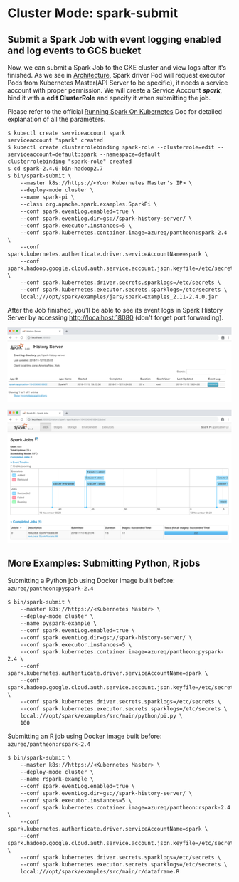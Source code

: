 # Cluster Mode: spark-submit

## Submit a Spark Job with event logging enabled and log events to GCS bucket

Now, we can submit a Spark Job to the GKE cluster and view logs after it's finished. As we see in [Architecture](/chapter1/architecture.md), Spark driver Pod will request executor Pods from Kubernetes Master\(API Server to be specific\), it needs a service account with proper permission. We will create a Service Account _**spark**_, bind it with a **edit ClusterRole** and specify it when submitting the job.

Please refer to the official [Running Spark On Kubernetes](https://spark.apache.org/docs/latest/running-on-kubernetes.html) Doc for detailed explanation of all the parameters.

```text
$ kubectl create serviceaccount spark
serviceaccount "spark" created
$ kubectl create clusterrolebinding spark-role --clusterrole=edit --serviceaccount=default:spark --namespace=default
clusterrolebinding "spark-role" created
$ cd spark-2.4.0-bin-hadoop2.7
$ bin/spark-submit \
    --master k8s://https://<Your Kubernetes Master's IP> \
    --deploy-mode cluster \
    --name spark-pi \
    --class org.apache.spark.examples.SparkPi \
    --conf spark.eventLog.enabled=true \
    --conf spark.eventLog.dir=gs://spark-history-server/ \
    --conf spark.executor.instances=5 \
    --conf spark.kubernetes.container.image=azureq/pantheon:spark-2.4 \
    --conf spark.kubernetes.authenticate.driver.serviceAccountName=spark \
    --conf spark.hadoop.google.cloud.auth.service.account.json.keyfile=/etc/secrets/sparkonk8s.json \
    --conf spark.kubernetes.driver.secrets.sparklogs=/etc/secrets \
    --conf spark.kubernetes.executor.secrets.sparklogs=/etc/secrets \
    local:///opt/spark/examples/jars/spark-examples_2.11-2.4.0.jar
```

After the Job finished, you'll be able to see its event logs in Spark History Server by accessing [http://localhost:18080](http://localhost:18080) \(don't forget port forwarding\).

![](../../../.gitbook/assets/screen-shot-2018-11-12-at-7.25.49-pm.png)

![](../../../.gitbook/assets/screen-shot-2018-11-12-at-7.26.11-pm.png)

## More Examples: Submitting Python, R jobs

Submitting a Python job using Docker image built before: `azureq/pantheon:pyspark-2.4`

```text
$ bin/spark-submit \
    --master k8s://https://<Kubernetes Master> \
    --deploy-mode cluster \
    --name pyspark-example \
    --conf spark.eventLog.enabled=true \
    --conf spark.eventLog.dir=gs://spark-history-server/ \
    --conf spark.executor.instances=5 \
    --conf spark.kubernetes.container.image=azureq/pantheon:pyspark-2.4 \
    --conf spark.kubernetes.authenticate.driver.serviceAccountName=spark \
    --conf spark.hadoop.google.cloud.auth.service.account.json.keyfile=/etc/secrets/sparkonk8s.json \
    --conf spark.kubernetes.driver.secrets.sparklogs=/etc/secrets \
    --conf spark.kubernetes.executor.secrets.sparklogs=/etc/secrets \
    local:///opt/spark/examples/src/main/python/pi.py \
    100
```

Submitting an R job using Docker image built before: `azureq/pantheon:rspark-2.4`

```text
$ bin/spark-submit \
    --master k8s://https://<Kubernetes Master> \
    --deploy-mode cluster \
    --name rspark-example \
    --conf spark.eventLog.enabled=true \
    --conf spark.eventLog.dir=gs://spark-history-server/ \
    --conf spark.executor.instances=5 \
    --conf spark.kubernetes.container.image=azureq/pantheon:rspark-2.4 \
    --conf spark.kubernetes.authenticate.driver.serviceAccountName=spark \
    --conf spark.hadoop.google.cloud.auth.service.account.json.keyfile=/etc/secrets/sparkonk8s.json \
    --conf spark.kubernetes.driver.secrets.sparklogs=/etc/secrets \
    --conf spark.kubernetes.executor.secrets.sparklogs=/etc/secrets \
    local:///opt/spark/examples/src/main/r/dataframe.R
```

